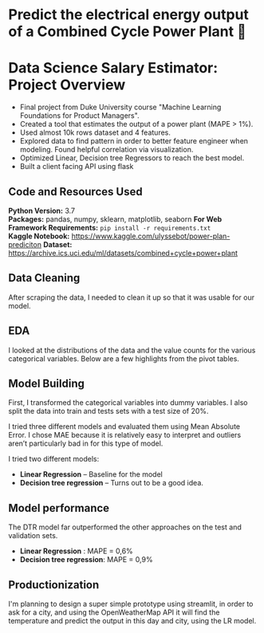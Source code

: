 # Predict the electrical energy output of a Combined Cycle Power Plant 🌱

# Data Science Salary Estimator: Project Overview 
* Final project from Duke University course "Machine Learning Foundations for Product Managers".
* Created a tool that estimates the output of a power plant (MAPE > 1%).
* Used almost 10k rows dataset and 4 features.
* Explored data to find pattern in order to better feature engineer when modeling. Found helpful correlation via visualization.
* Optimized Linear, Decision tree Regressors to reach the best model. 
* Built a client facing API using flask 

## Code and Resources Used 
**Python Version:** 3.7  
**Packages:** pandas, numpy, sklearn, matplotlib, seaborn 
**For Web Framework Requirements:**  ```pip install -r requirements.txt```  
**Kaggle Notebook:** https://www.kaggle.com/ulyssebot/power-plan-prediciton
**Dataset:** https://archive.ics.uci.edu/ml/datasets/combined+cycle+power+plant


## Data Cleaning
After scraping the data, I needed to clean it up so that it was usable for our model. 


## EDA
I looked at the distributions of the data and the value counts for the various categorical variables. Below are a few highlights from the pivot tables. 


## Model Building 
First, I transformed the categorical variables into dummy variables. I also split the data into train and tests sets with a test size of 20%.   

I tried three different models and evaluated them using Mean Absolute Error. I chose MAE because it is relatively easy to interpret and outliers aren’t particularly bad in for this type of model.   

I tried two different models:
*	**Linear Regression** – Baseline for the model
*	**Decision tree regression** – Turns out to be a good idea. 

## Model performance
The DTR model far outperformed the other approaches on the test and validation sets. 
*	**Linear Regression** : MAPE = 0,6%
*	**Decision tree regression**: MAPE = 0,9%

## Productionization 
I'm planning to design a super simple prototype using streamlit, in order to ask for a city, and using the OpenWeatherMap API it will find the temperature and predict the output in this day and city, using the LR model.



